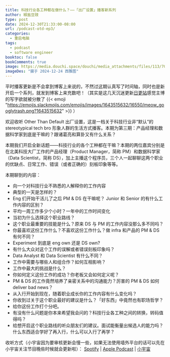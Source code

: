 ```yaml
---
title: 科技行业各工种都在做什么？——「出厂设置」播客新系列
author: 椒盐豆豉
type: post
date: 2024-12-30T21:33:00-08:00
url: /podcast-otd-ep3/
categories:
  - 重启电脑
tags:
  - podcast
  - software engineer
booktoc: false
bookComments: true
image: https://media.douchi.space/douchi/media_attachments/files/113/709/658/245/816/819/original/5e99c03efa63f220.png
imageDes: "摄于 2024-12-24 西雅图"
---
```


平时播客更新是不会拿到博客上来说的，不然过这期认真写了时间轴，同时也是新开启一个系列，就发到博客上来充数吧！（其实是这几天沉迷更新[日更站](https://daily.douchi.space?utm_source=blog)感觉主博的写字欲就被分散了 {{< emoji "https://emojis.slackmojis.com/emojis/images/1643515632/16550/meow_googlytrash.png?1643515632" >}} ）

欢迎收听 Other Than Default 出厂设置，这是一档关于科技行业非“默认”的 stereotypical tech bro 形象人群的生活方式播客。本期为第三期：产品经理和数据科学家到底是干嘛的？跟诸葛亮和算卦又有什么关系？

<!--more-->

本期我们开启全新话题——科技行业的各个工种都在干嘛？本期的两位嘉宾分别是在北美科技大厂工作的产品经理（Product Manager，简称 PM）和数据科学家（Data Scientist，简称 DS），加上主播这个程序员，三个人一起聊聊这两个职业的优缺点、日常工作、错误（或者正确的）刻板印象等等。

本期聊到的内容：
- 向一个对科技行业不熟悉的人解释你的工作内容
- 典型的一天是怎样的？
- Eng 们开始干活儿了之后 PM & DS 在干嘛呢？ Junior 和 Senior 的有什么工作内容的区别？
- 平均一周工作多少个小时？一年中的工作时间变化
- 当初为什么选择这个职业路线？
- 这个职业最重要的技能是什么？原来 DS 与 PM 的工作内容没那么多不同吗？
- 你最喜欢这份工作什么？不喜欢这份工作什么？做 infra 和产品的 PM & DS 有何不同？
- Experiment 到底是 eng own 还是 DS own?
- 有什么大众对这个工作的误解或者错误刻板印象吗？
- Data Analyst 和 Data Scientist 有什么不同？
- 工作中需要与哪些人和组合作？如何互相影响？
- 工作中最大的挑战是什么？
- 你如何定义这份工作的成功？你老板又会如何定义呢？
- PM & DS 的工作竟然培养了亲密关系中的沟通能力？厉害的 PM & DS 如何 deliver bad news？
- 从入行开始到现在，随着职业成长你的工作内容有什么变化吗？
- 你收到过关于这个职业最好的建议是什么？「好东西」中竟然也有职场哲学？
- 给你这份工作打个分吧。
- 有没有什么问题是你本来希望我会问的？科技行业各工种之间的转换，转码值得吗？
- 给想开启这个职业路线的听众朋友们的建议。面试能衡量出候选人的能力吗？什么东西适合学好了再入行，什么可以入行了再学？

收听方式（小宇宙因为要审核更新会慢一些，如果无法使用墙外平台的话可以先在小宇宙关注节目晚些时候就会更新啦）：
[Spotify](https://creators.spotify.com/pod/show/mtfront/episodes/3-e2st4q3) | [Apple Podcast](https://podcasts.apple.com/us/podcast/3-%E4%BA%A7%E5%93%81%E7%BB%8F%E7%90%86%E5%92%8C%E6%95%B0%E6%8D%AE%E7%A7%91%E5%AD%A6%E5%AE%B6%E5%88%B0%E5%BA%95%E6%98%AF%E5%B9%B2%E5%98%9B%E7%9A%84-%E8%B7%9F%E8%AF%B8%E8%91%9B%E4%BA%AE%E5%92%8C%E7%AE%97%E5%8D%A6%E5%8F%88%E6%9C%89%E4%BB%80%E4%B9%88%E5%85%B3%E7%B3%BB/id1777737220?i=1000682171713) | [小宇宙](https://www.xiaoyuzhoufm.com/episode/6773088a1e823e72d306a75a)